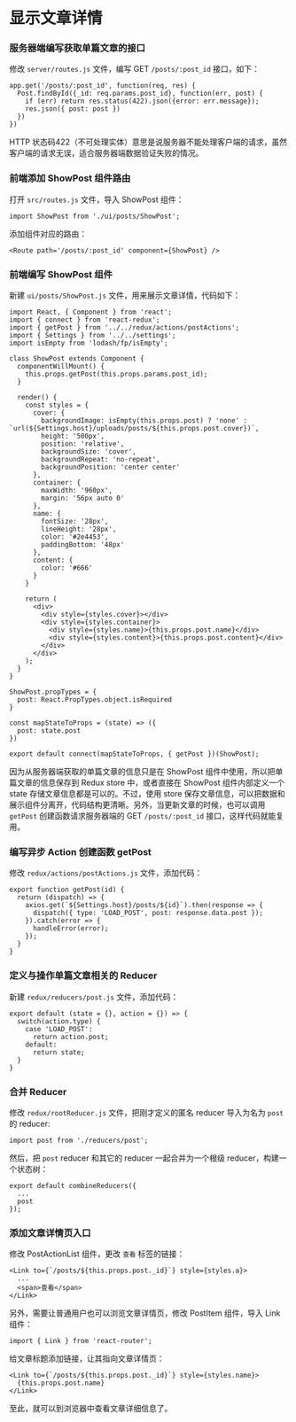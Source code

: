 # 显示文章详情

### 服务器端编写获取单篇文章的接口

修改 `server/routes.js` 文件，编写 GET `/posts/:post_id` 接口，如下：

```
app.get('/posts/:post_id', function(req, res) {
  Post.findById({_id: req.params.post_id}, function(err, post) {
    if (err) return res.status(422).json({error: err.message});
    res.json({ post: post })
  })
})
```

HTTP 状态码422（不可处理实体）意思是说服务器不能处理客户端的请求，虽然客户端的请求无误，适合服务器端数据验证失败的情况。

### 前端添加 ShowPost 组件路由

打开 `src/routes.js` 文件，导入 ShowPost 组件：

```
import ShowPost from './ui/posts/ShowPost';
```

添加组件对应的路由：

```
<Route path='/posts/:post_id' component={ShowPost} />
```

### 前端编写 ShowPost 组件

新建 `ui/posts/ShowPost.js` 文件，用来展示文章详情，代码如下：

```
import React, { Component } from 'react';
import { connect } from 'react-redux';
import { getPost } from '../../redux/actions/postActions';
import { Settings } from '../../settings';
import isEmpty from 'lodash/fp/isEmpty';

class ShowPost extends Component {
  componentWillMount() {
    this.props.getPost(this.props.params.post_id);
  }

  render() {
    const styles = {
      cover: {
        backgroundImage: isEmpty(this.props.post) ? 'none' : `url(${Settings.host}/uploads/posts/${this.props.post.cover})`,
        height: '500px',
        position: 'relative',
        backgroundSize: 'cover',
        backgroundRepeat: 'no-repeat',
        backgroundPosition: 'center center'
      },
      container: {
        maxWidth: '960px',
        margin: '56px auto 0'
      },
      name: {
        fontSize: '28px',
        lineHeight: '28px',
        color: '#2e4453',
        paddingBottom: '48px'
      },
      content: {
        color: '#666'
      }
    }

    return (
      <div>
        <div style={styles.cover}></div>
        <div style={styles.container}>
          <div style={styles.name}>{this.props.post.name}</div>
          <div style={styles.content}>{this.props.post.content}</div>
        </div>
      </div>
    );
  }
}

ShowPost.propTypes = {
  post: React.PropTypes.object.isRequired
}

const mapStateToProps = (state) => ({
  post: state.post
})

export default connect(mapStateToProps, { getPost })(ShowPost);
```

因为从服务器端获取的单篇文章的信息只是在 ShowPost 组件中使用，所以把单篇文章的信息保存到 Redux store 中，或者直接在 ShowPost 组件内部定义一个 state 存储文章信息都是可以的。不过，使用 store 保存文章信息，可以把数据和展示组件分离开，代码结构更清晰。另外，当更新文章的时候，也可以调用 `getPost` 创建函数请求服务器端的 GET `/posts/:post_id` 接口，这样代码就能复用。

### 编写异步 Action 创建函数 getPost

修改 `redux/actions/postActions.js` 文件，添加代码：

```
export function getPost(id) {
  return (dispatch) => {
    axios.get(`${Settings.host}/posts/${id}`).then(response => {
      dispatch({ type: 'LOAD_POST', post: response.data.post });
    }).catch(error => {
      handleError(error);
    });
  }
}
```

### 定义与操作单篇文章相关的 Reducer

新建 `redux/reducers/post.js` 文件，添加代码：

```
export default (state = {}, action = {}) => {
  switch(action.type) {
    case 'LOAD_POST':
      return action.post;
    default:
      return state;
  }
}
```

### 合并 Reducer

修改 `redux/rootReducer.js` 文件，把刚才定义的匿名 reducer 导入为名为 `post` 的 reducer:

```
import post from './reducers/post';
```

然后，把 `post` reducer 和其它的 reducer 一起合并为一个根级 reducer，构建一个状态树：

```
export default combineReducers({
  ...
  post
});
```

### 添加文章详情页入口

修改 PostActionList 组件，更改 `查看` 标签的链接：

```
<Link to={`/posts/${this.props.post._id}`} style={styles.a}>
  ...
  <span>查看</span>
</Link>
```

另外，需要让普通用户也可以浏览文章详情页，修改 PostItem 组件，导入 Link 组件：

```
import { Link } from 'react-router';
```

给文章标题添加链接，让其指向文章详情页：

```
<Link to={`/posts/${this.props.post._id}`} style={styles.name}>
  {this.props.post.name}
</Link>
```

至此，就可以到浏览器中查看文章详细信息了。
